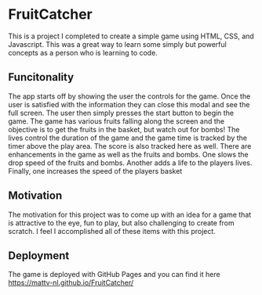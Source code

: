 # FruitCatcher
This is a project I completed to create a simple game using HTML, CSS, and Javascript. This was a great way to learn some simply but powerful concepts as a person who is learning to code.

## Funcitonality
The app starts off by showing the user the controls for the game. Once the user is satisfied with the information they can close this modal and see the full screen. The user then simply presses the start button to begin the game. The game has various fruits falling along the screen and the objective is to get the fruits in the basket, but watch out for bombs!
The lives control the duration of the game and the game time is tracked by the timer above the play area. The score is also tracked here as well.
There are enhancements in the game as well as the fruits and bombs. One slows the drop speed of the fruits and bombs. Another adds a life to the players lives. Finally, one increases the speed of the players basket

## Motivation
The motivation for this project was to come up with an idea for a game that is attractive to the eye, fun to play, but also challenging to create from scratch. I feel I accomplished all of these items with this project.

## Deployment
The game is deployed with GitHub Pages and you can find it here https://mattv-nl.github.io/FruitCatcher/

